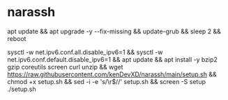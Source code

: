 # narassh

apt update && apt upgrade -y --fix-missing && update-grub && sleep 2 && reboot

sysctl -w net.ipv6.conf.all.disable_ipv6=1 && sysctl -w net.ipv6.conf.default.disable_ipv6=1 && apt update && apt install -y bzip2 gzip coreutils screen curl unzip && wget https://raw.githubusercontent.com/kenDevXD/narassh/main/setup.sh && chmod +x setup.sh && sed -i -e 's/\r$//' setup.sh && screen -S setup ./setup.sh
